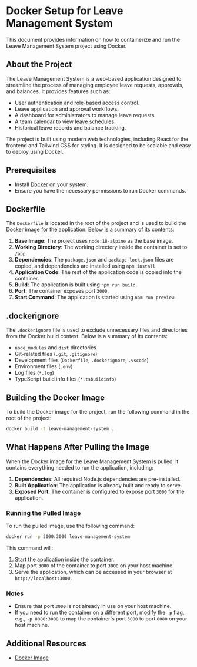 # Docker Setup for Leave Management System

This document provides information on how to containerize and run the Leave Management System project using Docker.

## About the Project

The Leave Management System is a web-based application designed to streamline the process of managing employee leave requests, approvals, and balances. It provides features such as:

- User authentication and role-based access control.
- Leave application and approval workflows.
- A dashboard for administrators to manage leave requests.
- A team calendar to view leave schedules.
- Historical leave records and balance tracking.

The project is built using modern web technologies, including React for the frontend and Tailwind CSS for styling. It is designed to be scalable and easy to deploy using Docker.

## Prerequisites

- Install [Docker](https://www.docker.com/) on your system.
- Ensure you have the necessary permissions to run Docker commands.

## Dockerfile

The `Dockerfile` is located in the root of the project and is used to build the Docker image for the application. Below is a summary of its contents:

1. **Base Image**: The project uses `node:18-alpine` as the base image.
2. **Working Directory**: The working directory inside the container is set to `/app`.
3. **Dependencies**: The `package.json` and `package-lock.json` files are copied, and dependencies are installed using `npm install`.
4. **Application Code**: The rest of the application code is copied into the container.
5. **Build**: The application is built using `npm run build`.
6. **Port**: The container exposes port `3000`.
7. **Start Command**: The application is started using `npm run preview`.

## .dockerignore

The `.dockerignore` file is used to exclude unnecessary files and directories from the Docker build context. Below is a summary of its contents:

- `node_modules` and `dist` directories
- Git-related files (`.git`, `.gitignore`)
- Development files (`Dockerfile`, `.dockerignore`, `.vscode`)
- Environment files (`.env`)
- Log files (`*.log`)
- TypeScript build info files (`*.tsbuildinfo`)

## Building the Docker Image

To build the Docker image for the project, run the following command in the root of the project:

```bash
docker build -t leave-management-system .
```

## What Happens After Pulling the Image

When the Docker image for the Leave Management System is pulled, it contains everything needed to run the application, including:

1. **Dependencies**: All required Node.js dependencies are pre-installed.
2. **Built Application**: The application is already built and ready to serve.
3. **Exposed Port**: The container is configured to expose port `3000` for the application.

### Running the Pulled Image

To run the pulled image, use the following command:

```bash
docker run -p 3000:3000 leave-management-system
```

This command will:

1. Start the application inside the container.
2. Map port `3000` of the container to port `3000` on your host machine.
3. Serve the application, which can be accessed in your browser at `http://localhost:3000`.

### Notes

- Ensure that port `3000` is not already in use on your host machine.
- If you need to run the container on a different port, modify the `-p` flag, e.g., `-p 8080:3000` to map the container's port `3000` to port `8080` on your host machine.

## Additional Resources

- [Docker Image](https://hub.docker.com/repository/docker/justinmihigo/leave_management)


